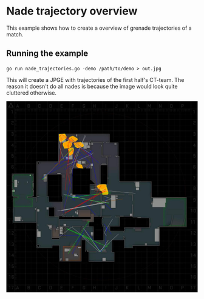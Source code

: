 # Nade trajectory overview

This example shows how to create a overview of grenade trajectories of a match.

## Running the example

`go run nade_trajectories.go -demo /path/to/demo > out.jpg`

This will create a JPGE with trajectories of the first half's CT-team. The reason it doesn't do all nades is because the image would look quite cluttered otherwise.

![Resulting map overview with trajectories](https://raw.githubusercontent.com/markus-wa/demoinfocs-golang/master/examples/nade-trajectories/nade_trajectories.jpg)
